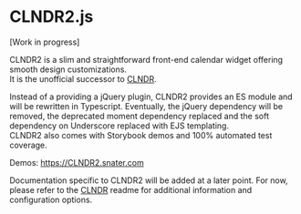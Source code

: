 # CLNDR2.js

[Work in progress]

CLNDR2 is a slim and straightforward front-end calendar widget offering smooth design
customizations.<br />
It is the unofficial successor to [CLNDR](https://github.com/kylestetz/CLNDR).

Instead of a providing a jQuery plugin, CLNDR2 provides an ES module and will be rewritten in
Typescript. Eventually, the jQuery dependency will be removed, the deprecated moment dependency
replaced and the soft dependency on Underscore replaced with EJS templating.<br />
CLNDR2 also comes with Storybook demos and 100% automated test coverage.

Demos: https://CLNDR2.snater.com

Documentation specific to CLNDR2 will be added at a later point. For now, please refer to the
[CLNDR](https://github.com/kylestetz/CLNDR) readme for additional information and configuration
options.